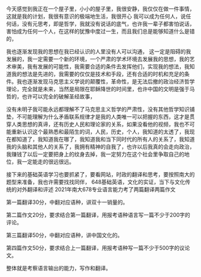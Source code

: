 今天感觉到我正在一个屋子里，小小的屋子里，我很安静，我仅仅在做一件事情，这就是我的计划，我很有意识的极端地生活，我很开心
我可以成为任何人，说任何话，没有元思考，即是哲学，我就没有说话的底气，也许我一辈子都害怕说话，害怕成为任何一个人，在这样的犹豫中度过一生，而且我们总是能够知道什么是错的，

我也逐渐发现我的思想在我已经认识的人里没有人可以沟通， 这一定是阻碍的我发展的，我一定需要一个新的环境，一个严肃的学术环境去发展我的思想，我的艺术审美，我有发展的可能性，我需要合适的条件去发挥他们，实现我的想法，我知道我的想法是先进的，我需要的仅仅是技术和手段，还有合适的时机和充足的条件。我也逐渐发现马克思主义学说的颠覆性，革命性，是无法后撤的政治经济哲学理论，完全就是未来，当然是局限在耶稣降世的时间里，也许中国的文明是强于马哲的，也许可以完全的破解圣经故事，

没有未明子我可能永远都理解不了马克思主义哲学的严肃性，没有其他哲学知识铺垫，不可能理解为什么矛盾联系规律才是我的人类唯一可以把握的东西，这才是贯穿人类思想的真谛，还有历史人民和理论家的关系，如果没看他的视频，我也不可能重新认识这个最熟悉和最陌生的词，人民，历史，个人，我知道的太透了，我现在都知道了，我知道我在哪了，我知道我和当下同时代的所有人的关系了，我知道我的头脑和其他人的关系了，我拥有精神的自我了，也许以后我真的会走向政治，我赚钱了以后一定要把身上的纹身去掉，我一定努力在这个社会里争取自己的地位，我一定能走的很远很远。

接下来的基础英语学习也要抓紧了，要看网站，时政的翻译和思考，要按照南大的题型来准备，我也许需要找找同伴，
648基础英语，文化的实证，当下与文化传统的对外翻译和评述
2021年南大678专业语言能力考了两篇翻译两篇作文

第一篇翻译30分，中翻对应语种，讲双十一销量的。

第二篇作文20分，要求结合第一篇翻译，用报考语种语言写一篇不少于200字的评论。

第三篇翻译50分，中翻对应语种，讲中国文化的。

第四篇作文50分，要求结合上一篇翻译，用报考语种写一篇不少于500字的议论文。

整体就是考察语言输出的能力，写作和翻译。